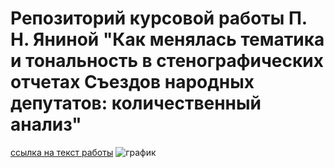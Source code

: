 # Репозиторий курсовой работы П. Н. Яниной "Как менялась тематика и тональность в стенографических отчетах Съездов народных депутатов: количественный анализ"
[ссылка на текст работы](https://drive.google.com/file/d/1JDpZTXtfSyVfWgZueofvnZkxT52PSGMY/view)
![график](https://user-images.githubusercontent.com/39305857/123511363-7d8a2080-d689-11eb-9b0b-d064433d5f7b.jpg)
